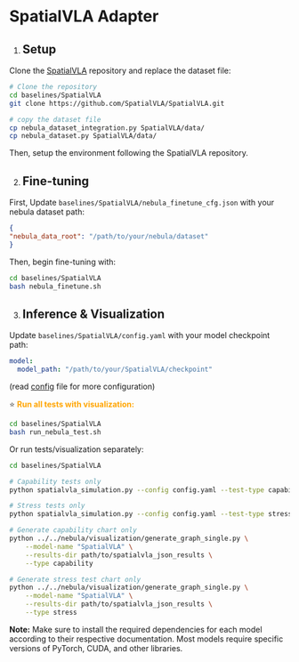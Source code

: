 # SpatialVLA Adapter

1. ## Setup

Clone the [SpatialVLA](https://github.com/SpatialVLA/SpatialVLA) repository and replace the dataset file:

```bash
# Clone the repository
cd baselines/SpatialVLA
git clone https://github.com/SpatialVLA/SpatialVLA.git

# copy the dataset file
cp nebula_dataset_integration.py SpatialVLA/data/
cp nebula_dataset.py SpatialVLA/data/
```

Then, setup the environment following the SpatialVLA repository.

2. ## Fine-tuning

First, Update `baselines/SpatialVLA/nebula_finetune_cfg.json` with your nebula dataset path:
```json
{
"nebula_data_root": "/path/to/your/nebula/dataset"
}
```

Then, begin fine-tuning with:

```bash
cd baselines/SpatialVLA
bash nebula_finetune.sh
```

3. ## Inference & Visualization

Update `baselines/SpatialVLA/config.yaml` with your model checkpoint path:

```yaml
model:
  model_path: "/path/to/your/SpatialVLA/checkpoint"
```

(read [config](baselines/SpatialVLA/config.yaml) file for more configuration)

⭐️ **<span style="color:orange;">Run all tests with visualization:**</span>

```bash
cd baselines/SpatialVLA
bash run_nebula_test.sh
```

Or run tests/visualization separately:

```bash
cd baselines/SpatialVLA

# Capability tests only
python spatialvla_simulation.py --config config.yaml --test-type capability

# Stress tests only
python spatialvla_simulation.py --config config.yaml --test-type stress

# Generate capability chart only
python ../../nebula/visualization/generate_graph_single.py \
    --model-name "SpatialVLA" \
    --results-dir path/to/spatialvla_json_results \
    --type capability

# Generate stress test chart only
python ../../nebula/visualization/generate_graph_single.py \
    --model-name "SpatialVLA" \
    --results-dir path/to/spatialvla_json_results \
    --type stress
```

**Note:** Make sure to install the required dependencies for each model according to their respective documentation. Most models require specific versions of PyTorch, CUDA, and other libraries.